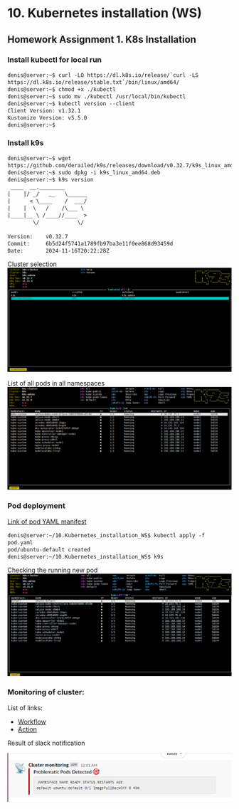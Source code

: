 # 10. Kubernetes installation (WS)

## Homework Assignment 1. K8s Installation

### Install kubectl for local run

```shell
denis@server:~$ curl -LO https://dl.k8s.io/release/`curl -LS https://dl.k8s.io/release/stable.txt`/bin/linux/amd64/
denis@server:~$ chmod +x ./kubectl
denis@server:~$ sudo mv ./kubectl /usr/local/bin/kubectl
denis@server:~$ kubectl version --client
Client Version: v1.32.1
Kustomize Version: v5.5.0
denis@server:~$
```

### Install k9s

```shell
denis@server:~$ wget  https://github.com/derailed/k9s/releases/download/v0.32.7/k9s_linux_amd64.deb
denis@server:~$ sudo dpkg -i k9s_linux_amd64.deb
denis@server:~$ k9s version
 ____  __.________
|    |/ _/   __   \______
|      < \____    /  ___/
|    |  \   /    /\___ \
|____|__ \ /____//____  >
        \/            \/

Version:    v0.32.7
Commit:     6b5d24f5741a1789fb97ba3e11f0ee868d93459d
Date:       2024-11-16T20:22:28Z
```
Cluster selection
![K8s cluster selection](./images/image_1.png)

List of all pods in all namespaces
![Image list of all pods](./images/image_2.png)

### Pod deployment

[Link of pod YAML manifest](pod.yaml)

```shell
denis@server:~/10.Kubernetes_installation_WS$ kubectl apply -f pod.yaml
pod/ubuntu-default created
denis@server:~/10.Kubernetes_installation_WS$ k9s
```

Checking the running new pod
![Running pod status](./images/image_3.png)

### Monitoring of cluster:

List of links:
- [Workflow](.github/workflows/pod_status.yaml)
- [Action](https://github.com/fedos1993/10.Kubernetes_installation_WS/actions/workflows/pod_status.yaml)


Result of slack notification

![Result of slack notification](./images/image_4.png)
